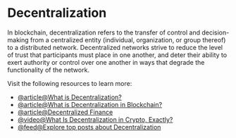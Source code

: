 # Decentralization

In blockchain, decentralization refers to the transfer of control and decision-making from a centralized entity (individual, organization, or group thereof) to a distributed network. Decentralized networks strive to reduce the level of trust that participants must place in one another, and deter their ability to exert authority or control over one another in ways that degrade the functionality of the network.

Visit the following resources to learn more:

- [@article@What is Decentralization?](https://www.chiliz.com/what-is-decentralization-in-blockchain/)
- [@article@What is Decentralization in Blockchain?](https://www.blockchain-council.org/blockchain/what-is-decentralization-in-blockchain/)
- [@article@Decentralized Finance](https://www.investopedia.com/decentralized-finance-defi-5113835)
- [@video@What Is Decentralization in Crypto, Exactly?](https://youtu.be/5iesIki27zw?si=3tUygdRSAveuxGlr)
- [@feed@Explore top posts about Decentralization](https://app.daily.dev/tags/decentralization?ref=roadmapsh)
